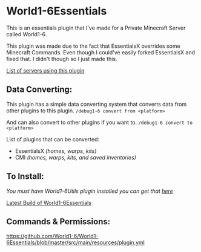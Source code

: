 # World1-6Essentials
This is an essentials plugin that I've made for a Private Minecraft Server called World1-6.

This plugin was made due to the fact that EssentialsX overrides some Minecraft Commands.
Even though I could've easily forked EssentialsX and fixed that. I didn't though so I just made this.

[List of servers using this plugin](https://bstats.org/plugin/bukkit/World1-6Essentials)
## Data Converting:
This plugin has a simple data converting system that converts data from other plugins to this plugin.
`/debug1-6 convert from <platform>`

And can also convert to other plugins if you want to.
`/debug1-6 convert to <platform>`

List of plugins that can be converted:
- EssentialsX *(homes, warps, kits)*
- CMI *(homes, warps, kits, and saved inventories)*

## To Install:
*You must have World1-6Utils plugin installed you can get that [here](https://github.com/World1-6/World1-6Utils/releases)*

[Latest Build of World1-6Essentials](https://github.com/World1-6/World1-6Essentials/releases)

## Commands & Permissions:
https://github.com/World1-6/World1-6Essentials/blob/master/src/main/resources/plugin.yml
